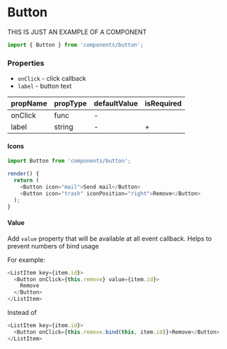 # Button

THIS IS JUST AN EXAMPLE OF A COMPONENT

```js
import { Button } from 'components/button';
```

<!-- STORY -->

### Properties

* `onClick` - click callback
* `label` - button text

| propName | propType | defaultValue | isRequired |
| -------- | -------- | ------------ | ---------- |
| onClick  | func     | -            |            |
| label    | string   | -            | +          |

<!-- EXAMPLE -->

#### Icons

```js
import Button from 'components/button';

render() {
  return (
    <Button icon="mail">Send mail</Button>
    <Button icon="trash" iconPosition="right">Remove</Button>
  );
}
```

#### Value

Add `value` property that will be available at all event callback. Helps to prevent numbers of bind usage

For example:

```js
<ListItem key={item.id}>
  <Button onClick={this.remove} value={item.id}>
    Remove
  </Button>
</ListItem>
```

Instead of

```js
<ListItem key={item.id}>
  <Button onClick={this.remove.bind(this, item.id)}>Remove</Button>
</ListItem>
```
